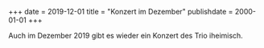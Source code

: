 +++
date = 2019-12-01
title = "Konzert im Dezember"
publishdate = 2000-01-01
+++

Auch im Dezember 2019 gibt es wieder ein Konzert des Trio iheimisch.
